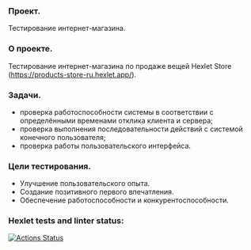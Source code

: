 ### Проект. 
Тестирование интернет-магазина.
### О проекте.
Тестирование интернет-магазина по продаже вещей Hexlet Store (https://products-store-ru.hexlet.app/).
### Задачи.
 - проверка работоспособности системы в соответствии с определёнными временами отклика клиента и сервера;
 - проверка выполнения последовательности действий с системой конечного пользователя;
 - проверка работы пользовательского интерфейса.
### Цели тестирования.
 - Улучшение пользовательского опыта.
 - Создание позитивного первого впечатления.
 - Обеспечение работоспособности и конкурентоспособности.



### Hexlet tests and linter status:
[![Actions Status](https://github.com/Andrei-Kotliakov/qa-engineer-project-84/actions/workflows/hexlet-check.yml/badge.svg)](https://github.com/Andrei-Kotliakov/qa-engineer-project-84/actions)
